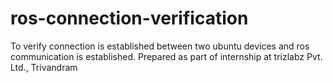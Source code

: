 # ros-connection-verification
To verify connection is established between two ubuntu devices and ros communication is established. Prepared as part of internship at trizlabz Pvt. Ltd., Trivandram

